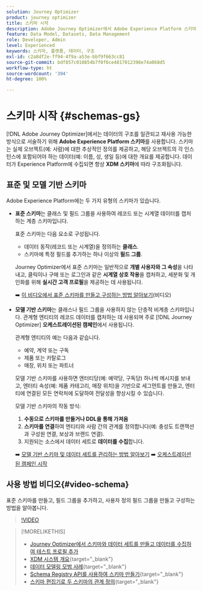 ```yaml
---
solution: Journey Optimizer
product: journey optimizer
title: 스키마 시작
description: Adobe Journey Optimizer에서 Adobe Experience Platform 스키마를 사용하는 방법 알아보기
feature: Data Model, Datasets, Data Management
role: Developer, Admin
level: Experienced
keywords: 스키마, 플랫폼, 데이터, 구조
exl-id: c2a8df2e-ff94-4f9a-a53e-bbf9f663cc81
source-git-commit: bdf857c010854b7f0f6ce4817012398e74a068d5
workflow-type: ht
source-wordcount: '394'
ht-degree: 100%

---
```


# 스키마 시작 {#schemas-gs}

[!DNL Adobe Journey Optimizer]에서는 데이터의 구조를 일관되고 재사용 가능한 방식으로 서술하기 위해 **Adobe Experience Platform 스키마**&#x200B;를 사용합니다. 스키마는 실제 오브젝트(예: 사람)에 대한 추상적인 정의를 제공하고, 해당 오브젝트의 각 인스턴스에 포함되어야 하는 데이터(예: 이름, 성, 생일 등)에 대한 개요를 제공합니다. 데이터가 Experience Platform에 수집되면 항상 **XDM 스키마**&#x200B;에 따라 구조화됩니다.

## 표준 및 모델 기반 스키마

Adobe Experience Platform에는 두 가지 유형의 스키마가 있습니다.

* **표준 스키마**&#x200B;는 클래스 및 필드 그룹을 사용하여 레코드 또는 시계열 데이터를 캡처하는 계층 스키마입니다.

  표준 스키마는 다음 요소로 구성됩니다.

   * 데이터 동작(레코드 또는 시계열)을 정의하는 **클래스**.
   * 스키마에 특정 필드를 추가하는 하나 이상의 **필드 그룹**.

  Journey Optimizer에서 표준 스키마는 일반적으로 **개별 사용자와 그 속성**&#x200B;을 나타내고, 클릭이나 구매 또는 로그인과 같은 **시계열 상호 작용**&#x200B;을 캡처하고, 세분화 및 개인화를 위해 **실시간 고객 프로필**&#x200B;을 제공하는 데 사용됩니다.

  ➡️ [이 비디오에서 표준 스키마를 만들고 구성하는 방법 알아보기](#video-schema)(비디오)

* **모델 기반 스키마**&#x200B;는 클래스나 필드 그룹을 사용하지 않는 단층적 비계층 스키마입니다. 관계형 엔티티의 레코드 데이터를 캡처하는 데 사용되며 주로 [!DNL Journey Optimizer] **오케스트레이션된 캠페인**&#x200B;에서 사용됩니다.

  관계형 엔티티의 예는 다음과 같습니다.
   * 예약, 계약 또는 구독
   * 제품 또는 카탈로그
   * 매장, 위치 또는 파트너

  모델 기반 스키마를 사용하면 엔터티당(예: 예약당, 구독당) 하나씩 메시지를 보내고, 엔터티 속성(예: 제품 카테고리, 매장 위치)을 기반으로 세그먼트를 만들고, 엔터티에 연결된 모든 연락처에 도달하여 전달성을 향상시킬 수 있습니다.

  모델 기반 스키마의 작동 방식:

   1. **수동으로 스키마를 만들거나 DDL을 통해 가져옴**
   1. **스키마를 연결**&#x200B;하여 엔티티와 사람 간의 관계를 정의합니다(예: 충성도 트랜잭션과 구성원 연결, 보상과 브랜드 연결).
   1. 지원되는 소스에서 데이터 세트로 **데이터를 수집**&#x200B;합니다.

  ➡️ [모델 기반 스키마 및 데이터 세트를 관리하는 방법 알아보기](../orchestrated/gs-schemas.md)
➡️ [오케스트레이션된 캠페인 시작](../orchestrated/gs-schemas.md)

## 사용 방법 비디오{#video-schema}

표준 스키마를 만들고, 필드 그룹을 추가하고, 사용자 정의 필드 그룹을 만들고 구성하는 방법을 알아봅니다.

>[!VIDEO](https://video.tv.adobe.com/v/3416872?captions=kor&quality=12)

>[!MORELIKETHIS]
>
>* [Journey Optimizer에서 스키마와 데이터 세트를 만들고 데이터를 수집하여 테스트 프로필 추가](../audience/creating-test-profiles.md)
>* [XDM 시스템 개요](https://experienceleague.adobe.com/docs/experience-platform/xdm/home.html?lang=ko-KR){target="_blank"}
>* [데이터 모델링 모범 사례](https://experienceleague.adobe.com/docs/experience-platform/xdm/schema/best-practices.html?lang=ko){target="_blank"}
>* [Schema Registry API를 사용하여 스키마 만들기](https://experienceleague.adobe.com/docs/experience-platform/xdm/tutorials/create-schema-api.html?lang=ko){target="_blank"}
>* [스키마 편집기로 두 스키마의 관계 정의](https://experienceleague.adobe.com/docs/experience-platform/xdm/tutorials/relationship-ui.html?lang=ko){target="_blank"}
